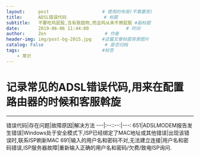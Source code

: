 ```yaml
---
layout:     post                    # 使用的布局(不需要改)
title:      ADSL错误代码              # 标题
subtitle:   不要吃鸡屁股,含有致癌物,而且鸡从来不擦屁股 #副标题
date:       2019-06-06 11:44:00              # 时间
author:     Zen                      # 作者
header-img: img/post-bg-2015.jpg    #这篇文章标题背景图片
catalog: False                       # 是否归档
tags:                               #标签
    - 常识
---
```


# 记录常见的ADSL错误代码,用来在配置路由器的时候和客服斡旋

----

错误代码|存在问题|故障原因|解决方法
---|:--::--:|---:
651|ADSLMODEM报告发生错误|Windows处于安全模式下,ISP已经绑定了MAC地址或其他错误|出现该错误时,联系ISP刷新MAC
691|输入的用户名和密码不对,无法建立连接|用户名和密码错误,ISP服务器故障|重新输入正确的用户名和密码/欠费/致电ISP询问.
